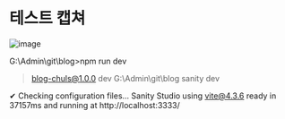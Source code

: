 # 테스트 캡쳐

![image](https://github.com/chuls-hops/blog-chuls/assets/98098974/d210d886-551f-4797-83e1-22eebbbecd18)


G:\Admin\git\blog>npm run dev

> blog-chuls@1.0.0 dev G:\Admin\git\blog
> sanity dev

✔ Checking configuration files...
Sanity Studio using vite@4.3.6 ready in 37157ms and running at http://localhost:3333/
